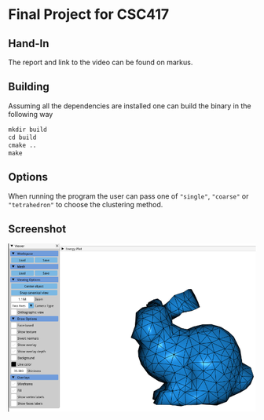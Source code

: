 # Final Project for CSC417

## Hand-In
The report and link to the video can be found on markus.

## Building
Assuming all the dependencies are installed one can build the binary in the following way
```
mkdir build
cd build
cmake ..
make
```

## Options
When running the program the user can pass one of `"single"`, `"coarse"` or `"tetrahedron"` to choose the clustering method.

## Screenshot
![Demo](./meshless_deformations.png)

